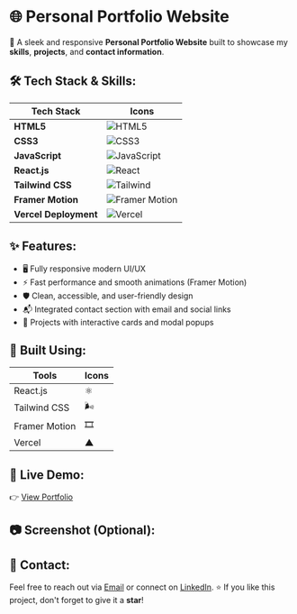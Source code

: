 # 🌐 Personal Portfolio Website

🚀 A sleek and responsive **Personal Portfolio Website** built to showcase my **skills**, **projects**, and **contact information**.

## 🛠️ Tech Stack & Skills:

| Tech Stack     | Icons                                                                 |
|---------------|-----------------------------------------------------------------------|
| **HTML5**      | ![HTML5](https://img.shields.io/badge/-HTML5-E34F26?style=flat&logo=html5&logoColor=white) |
| **CSS3**       | ![CSS3](https://img.shields.io/badge/-CSS3-1572B6?style=flat&logo=css3&logoColor=white) |
| **JavaScript** | ![JavaScript](https://img.shields.io/badge/-JavaScript-F7DF1E?style=flat&logo=javascript&logoColor=black) |
| **React.js**   | ![React](https://img.shields.io/badge/-React-61DAFB?style=flat&logo=react&logoColor=black) |
| **Tailwind CSS** | ![Tailwind](https://img.shields.io/badge/-TailwindCSS-38B2AC?style=flat&logo=tailwind-css&logoColor=white) |
| **Framer Motion** | ![Framer Motion](https://img.shields.io/badge/-Framer_Motion-0055FF?style=flat&logo=framer&logoColor=white) |
| **Vercel Deployment** | ![Vercel](https://img.shields.io/badge/-Vercel-000?style=flat&logo=vercel&logoColor=white) |

## ✨ Features:

- 🖥️ Fully responsive modern UI/UX
- ⚡ Fast performance and smooth animations (Framer Motion)
- 🛡️ Clean, accessible, and user-friendly design
- 📬 Integrated contact section with email and social links
- 💼 Projects with interactive cards and modal popups

## 📌 Built Using:

| Tools          | Icons |
|---------------|-------|
| React.js       | ⚛️     |
| Tailwind CSS   | 🌬️     |
| Framer Motion  | 🎞️     |
| Vercel         | ▲      |


## 🔗 Live Demo:

👉 [View Portfolio](https://your-vercel-link.vercel.app)
## 📷 Screenshot (Optional):


## 💬 Contact:
Feel free to reach out via [Email](mailto:akshanshverma53@gmail.com) or connect on [LinkedIn](https://www.linkedin.com/in/akshansh-verma-b88082293/).
⭐ If you like this project, don't forget to give it a **star**!
